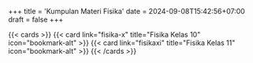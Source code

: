 +++
title = 'Kumpulan Materi Fisika'
date = 2024-09-08T15:42:56+07:00
draft = false
+++

{{< cards >}}
  {{< card link="fisika-x" title="Fisika Kelas 10" icon="bookmark-alt" >}}
  {{< card link="fisikaxi" title="Fisika Kelas 11" icon="bookmark-alt" >}}
{{< /cards >}}

